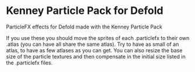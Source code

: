 # Kenney Particle Pack for Defold

ParticleFX effects for Defold made with the Kenney Particle Pack

If you use these you should move the sprites of each .particlefx to their own .atlas (you can have all share the same atlas). Try to have as small of an atlas, to have as few atlases as you can get. You can also resize the base size of the particle textures and then compensate in the initial size listed in the .particlefx files.
